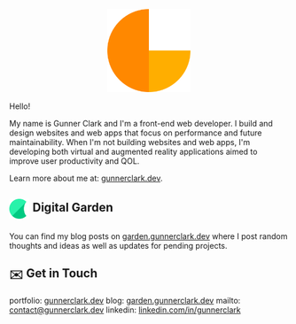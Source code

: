 
<div style="text-align: center"><img src="https://github.com/gunnerclark/portfolio-v2/blob/main/src/assets/project-ico/PortfolioLarge.png?raw=true" width="150"></div>

Hello!

My name is Gunner Clark and I'm a front-end web developer.
I build and design websites and web apps that focus on performance and future maintainability.
When I'm not building websites and web apps, I'm developing both virtual and augmented reality applications aimed to improve user productivity and QOL. 

Learn more about me at: [gunnerclark.dev](http://gunnerclark.dev).

## <div style="display:flex; text-align: bottom" height="36px"><div style="padding-right: 6px"><img src="https://github.com/gunnerclark/portfolio-v2/blob/main/src/assets/project-ico/GardenLarge.png?raw=true" width="36px"></div><div style="padding-top: 3px"> Digital Garden</div></div> 

You can find my blog posts on [garden.gunnerclark.dev](http://garden.gunnerclark.dev) where I post random thoughts and ideas as well as updates for pending projects.

## <div style="display:flex; text-align: bottom" height="36px"><div style="padding-right: 6px">✉️</div><div> Get in Touch</div></div>
portfolio: [gunnerclark.dev](http://gunnerclark.dev)
blog: [garden.gunnerclark.dev](http://garden.gunnerclark.dev)
mailto: [contact@gunnerclark.dev](mailto:contact@gunnerclark.dev?subject=Contact)
linkedin: [linkedin.com/in/gunnerclark](http://linkedin.com/in/gunnerclark)